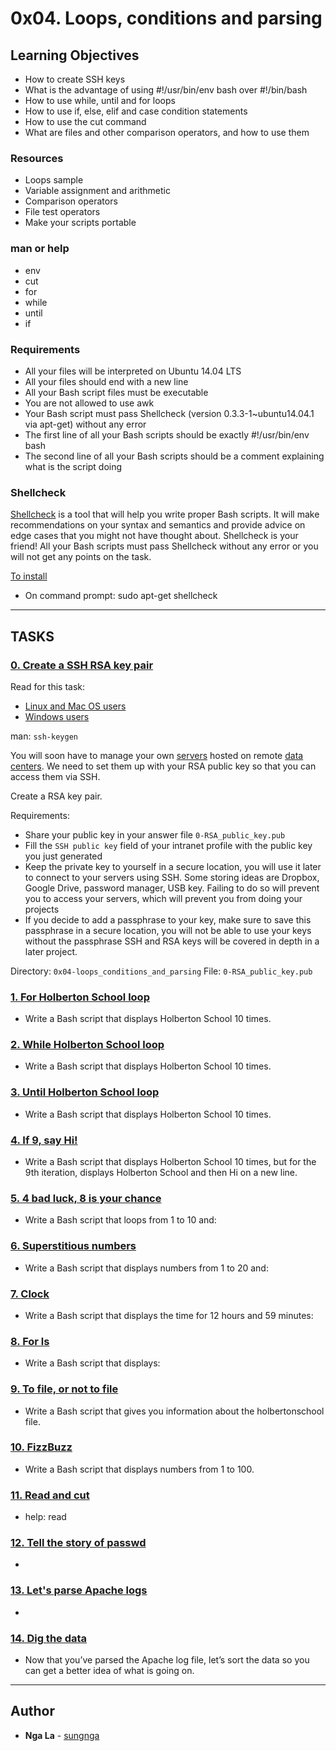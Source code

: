 # 0x04. Loops, conditions and parsing

## Learning Objectives
* How to create SSH keys
* What is the advantage of using  #!/usr/bin/env bash over #!/bin/bash
* How to use while, until and for loops
* How to use if, else, elif and case condition statements
* How to use the cut command
* What are files and other comparison operators, and how to use them

### Resources
* Loops sample
* Variable assignment and arithmetic
* Comparison operators
* File test operators
* Make your scripts portable

### man or help
* env
* cut
* for
* while
* until
* if

### Requirements
* All your files will be interpreted on Ubuntu 14.04 LTS
* All your files should end with a new line
* All your Bash script files must be executable
* You are not allowed to use awk
* Your Bash script must pass Shellcheck (version 0.3.3-1~ubuntu14.04.1 via apt-get) without any error
* The first line of all your Bash scripts should be exactly #!/usr/bin/env bash
* The second line of all your Bash scripts should be a comment explaining what is the script doing

### Shellcheck
[Shellcheck](https://github.com/koalaman/shellcheck) is a tool that will help you write proper Bash scripts. It will make recommendations on your syntax and semantics and provide advice on edge cases that you might not have thought about. Shellcheck is your friend! All your Bash scripts must pass Shellcheck without any error or you will not get any points on the task.

[To install](https://github.com/koalaman/shellcheck#installing)
* On command prompt: sudo apt-get shellcheck

---

## TASKS

### [0. Create a SSH RSA key pair](./0-RSA_public_key.pub)
Read for this task:
* [Linux and Mac OS users](https://askubuntu.com/questions/61557/how-do-i-set-up-ssh-authentication-keys)
* [Windows users](https://support.rackspace.com/how-to/generating-rsa-keys-with-ssh-puttygen/)

man: `ssh-keygen`

You will soon have to manage your own [servers](https://developer.mozilla.org/en-US/docs/Learn/Common_questions/What_is_a_web_server) hosted on remote [data centers](https://www.youtube.com/watch?v=iuqXFC_qIvA&feature=youtu.be&t=46). We need to set them up with your RSA public key so that you can access them via SSH.

Create a RSA key pair.

Requirements:
* Share your public key in your answer file `0-RSA_public_key.pub`
* Fill the `SSH public key` field of your intranet profile with the public key you just generated
* Keep the private key to yourself in a secure location, you will use it later to connect to your servers using SSH. Some storing ideas are Dropbox, Google Drive, password manager, USB key. Failing to do so will prevent you to access your servers, which will prevent you from doing your projects
* If you decide to add a passphrase to your key, make sure to save this passphrase in a secure location, you will not be able to use your keys without the passphrase
SSH and RSA keys will be covered in depth in a later project.

Directory: `0x04-loops_conditions_and_parsing`
File: `0-RSA_public_key.pub`

### [1. For Holberton School loop](./1-for_holberton_school)
* Write a Bash script that displays Holberton School 10 times.


### [2. While Holberton School loop](./2-while_holberton_school)
* Write a Bash script that displays Holberton School 10 times.


### [3. Until Holberton School loop](./3-until_holberton_school)
* Write a Bash script that displays Holberton School 10 times.


### [4. If 9, say Hi!](./4-if_9_say_hi)
* Write a Bash script that displays Holberton School 10 times, but for the 9th iteration, displays Holberton School and then Hi on a new line.


### [5. 4 bad luck, 8 is your chance](./5-4_bad_luck_8_is_your_chance)
* Write a Bash script that loops from 1 to 10 and:


### [6. Superstitious numbers](./6-superstitious_numbers)
* Write a Bash script that displays numbers from 1 to 20 and:


### [7. Clock](./7-clock)
* Write a Bash script that displays the time for 12 hours and 59 minutes:


### [8. For ls](./8-for_ls)
* Write a Bash script that displays:


### [9. To file, or not to file](./9-to_file_or_not_to_file)
* Write a Bash script that gives you information about the holbertonschool file.


### [10. FizzBuzz](./10-fizzbuzz)
* Write a Bash script that displays numbers from 1 to 100.


### [11. Read and cut](./100-read_and_cut)
* help: read


### [12. Tell the story of passwd](./101-tell_the_story_of_passwd)
* 


### [13. Let's parse Apache logs](./102-lets_parse_apache_logs)
* 


### [14. Dig the data](./103-dig_the-data)
* Now that you’ve parsed the Apache log file, let’s sort the data so you can get a better idea of what is going on.

---

## Author
* **Nga La** - [sungnga](https://github.com/sungnga)